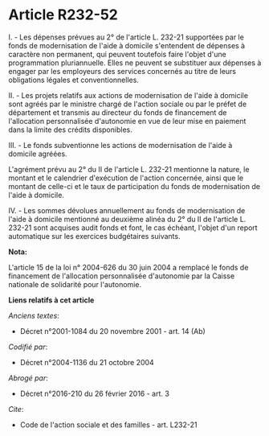 # Article R232-52

I. - Les dépenses prévues au 2° de l'article L. 232-21 supportées par le fonds de modernisation de l'aide à domicile
s'entendent de dépenses à caractère non permanent, qui peuvent toutefois faire l'objet d'une programmation pluriannuelle.
Elles ne peuvent se substituer aux dépenses à engager par les employeurs des services concernés au titre de leurs obligations
légales et conventionnelles.

II. - Les projets relatifs aux actions de modernisation de l'aide à domicile sont agréés par le ministre chargé de l'action
sociale ou par le préfet de département et transmis au directeur du fonds de financement de l'allocation personnalisée
d'autonomie en vue de leur mise en paiement dans la limite des crédits disponibles.

III. - Le fonds subventionne les actions de modernisation de l'aide à domicile agréées.

L'agrément prévu au 2° du II de l'article L. 232-21 mentionne la nature, le montant et le calendrier d'exécution de l'action
concernée, ainsi que le montant de celle-ci et le taux de participation du fonds de modernisation de l'aide à domicile.

IV. - Les sommes dévolues annuellement au fonds de modernisation de l'aide à domicile mentionné au deuxième alinéa du 2° du
II de l'article L. 232-21 sont acquises audit fonds et font, le cas échéant, l'objet d'un report automatique sur les
exercices budgétaires suivants.

**Nota:**

L'article 15 de la loi n° 2004-626 du 30 juin 2004 a remplacé le fonds de financement de l'allocation personnalisée
d'autonomie par la Caisse nationale de solidarité pour l'autonomie.

**Liens relatifs à cet article**

_Anciens textes_:

  - Décret n°2001-1084 du 20 novembre 2001 - art. 14 (Ab)

_Codifié par_:

  - Décret n°2004-1136 du 21 octobre 2004

_Abrogé par_:

  - Décret n°2016-210 du 26 février 2016 - art. 3

_Cite_:

  - Code de l'action sociale et des familles - art. L232-21
